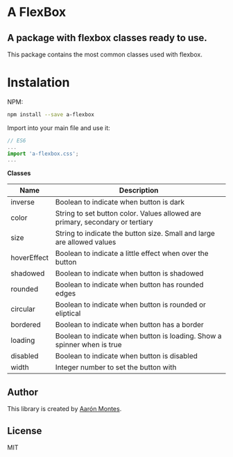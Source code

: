# A FlexBox
## A package with flexbox classes ready to use. 
This package contains the most common classes used with flexbox.

# Instalation

NPM:  
```bash
npm install --save a-flexbox
```
Import into your main file and use it:

```javascript
// ES6
...
import 'a-flexbox.css';
...
```

**Classes**

|  Name | Description   |
| ------------ | ------------ |
| inverse  | Boolean to indicate when button is dark |
| color  | String to set button color. Values allowed are primary, secondary or tertiary |
|  size |   String to indicate the button size. Small and large are allowed values |
|  hoverEffect |   Boolean to indicate a little effect when over the button |
|  shadowed |   Boolean to indicate when button is shadowed | 
|  rounded |   Boolean to indicate when button has rounded edges |
|  circular |   Boolean to indicate when button is rounded or eliptical |
|  bordered |   Boolean to indicate when button has a border |
|  loading |   Boolean to indicate when button is loading. Show a spinner when is true |
|  disabled |   Boolean to indicate when button is disabled |
|  width |   Integer number to set the button with |


## Author

This library is created by [Aarón Montes](https://github.com/ajomuch92 "Aarón Montes"). 

## License
MIT

